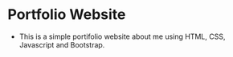 # Portfolio Website
- This is a simple portifolio website about me using HTML, CSS, Javascript and Bootstrap.
